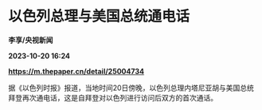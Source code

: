 # 以色列总理与美国总统通电话
**李享/央视新闻**

**2023-10-20 16:24**

**https://m.thepaper.cn/detail/25004734**

据《以色列时报》报道，当地时间20日傍晚，以色列总理内塔尼亚胡与美国总统拜登再次通电话，这是自拜登对以色列进行访问后双方的首次通话。